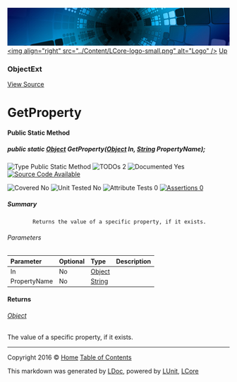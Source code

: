 ![](../Content/LCore-banner-small.png "")
[&lt;img align=&quot;right&quot; src=&quot;../Content/LCore-logo-small.png&quot; alt=&quot;Logo&quot; /&gt;](../../README.md)
[Up](ObjectExt.md)

### ObjectExt
[View Source](../Extensions/Reference%20Types/ObjectExt.cs)

# GetProperty

#### Public Static Method

##### public static <a href="https://msdn.microsoft.com/en-us/library/system.object.aspx" alt="">Object</a> GetProperty(<a href="https://msdn.microsoft.com/en-us/library/system.object.aspx" alt="">Object</a> In, <a href="https://msdn.microsoft.com/en-us/library/system.string.aspx" alt="">String</a> PropertyName);

![Type Public Static Method](http://b.repl.ca/v1/Type-Public%20Static%20Method-blue.png "")  ![TODOs 2](http://b.repl.ca/v1/TODOs-2-yellow.png "")   ![Documented Yes](http://b.repl.ca/v1/Documented-Yes-brightgreen.png "") [![Source Code Available](http://b.repl.ca/v1/Source%20Code-Available-brightgreen.png "")](../Extensions/Reference%20Types/ObjectExt.cs#L)

![Covered No](http://b.repl.ca/v1/Covered-No-red.png "") ![Unit Tested No](http://b.repl.ca/v1/Unit%20Tested-No-lightgrey.png "") ![Attribute Tests 0](http://b.repl.ca/v1/Attribute%20Tests-0-lightgrey.png "") [![Assertions 0](http://b.repl.ca/v1/Assertions-0-lightgrey.png "")](../Extensions/Reference%20Types/ObjectExt.cs)

##### Summary

            Returns the value of a specific property, if it exists.
            

###### Parameters

Parameter | Optional | Type | Description
:---  | :---  | :---  | :--- 
In | No | [Object](https://msdn.microsoft.com/en-us/library/system.object.aspx) | 
PropertyName | No | [String](https://msdn.microsoft.com/en-us/library/system.string.aspx) | 


#### Returns

###### [Object](https://msdn.microsoft.com/en-us/library/system.object.aspx)
The value of a specific property, if it exists.



---

Copyright 2016 &copy; [Home](../../README.md) [Table of Contents](../../TableOfContents.md)

This markdown was generated by [LDoc](https://github.com/CodeSingularity/LDoc), powered by [LUnit](https://github.com/CodeSingularity/LUnit), [LCore](https://github.com/CodeSingularity/LCore)
